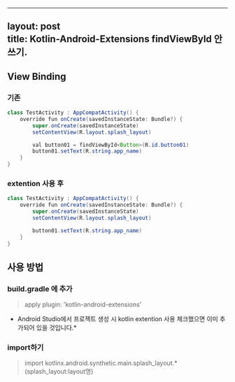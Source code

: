 
---
layout: post   
title: Kotlin-Android-Extensions findViewById 안쓰기.   
---

## View Binding   

### 기존   

```java
class TestActivity : AppCompatActivity() {
    override fun onCreate(savedInstanceState: Bundle?) {
        super.onCreate(savedInstanceState)
        setContentView(R.layout.splash_layout)

        val button01 = findViewById<Button>(R.id.button01)
        button01.setText(R.string.app_name)
    }
}
```

### extention 사용 후   

```java
class TestActivity : AppCompatActivity() {
    override fun onCreate(savedInstanceState: Bundle?) {
        super.onCreate(savedInstanceState)
        setContentView(R.layout.splash_layout)

        button01.setText(R.string.app_name)
    }
}
```


## 사용 방법   
### build.gradle 에 추가   
> apply plugin: 'kotlin-android-extensions'   

* Android Studio에서 프로젝트 생성 시 kotlin extention 사용 체크했으면 이미 추가되어 있을 것입니다.*    

### import하기   
>import kotlinx.android.synthetic.main.splash_layout.* (splash_layout:layout명)    
